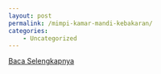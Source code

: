 ```yaml
---
layout: post
permalink: /mimpi-kamar-mandi-kebakaran/
categories:
    - Uncategorized
---
```


[Baca Selengkapnya](/01)